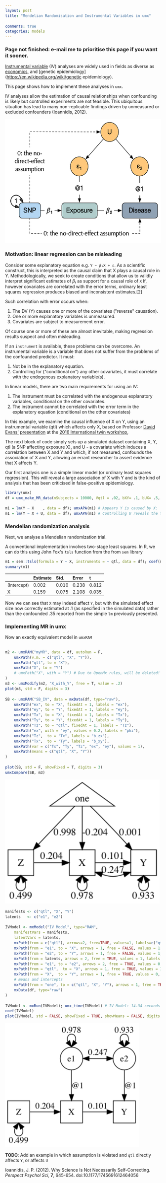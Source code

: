 ```yaml
---
layout: post
title: "Mendelian Randomisation and Instrumental Variables in umx"

comments: true
categories: models
---
```

<!-- https://tbates.github.io/ -->
### Page not finished: e-mail me to prioritise this page if you want it sooner.

[Instrumental variable](https://en.wikipedia.org/wiki/Instrumental_variable) (IV) analyses are widely used in fields as diverse as [economics](https://en.wikipedia.org/wiki/economics), and [genetic epidemiology](https://en.wikipedia.org/wiki/genetic epidemiology).

This page shows how to implement these analyses in `umx`.

IV analyses allow the estimation of causal relationships when confounding is likely but controlled experiments are not feasible. This ubiquitous situation has lead to many non-replicable findings driven by unmeasured or excluded confounders (Ioannidis, 2012).

<img src="/media/MR/TSLS.png" height="400">

### Motivation: linear regression can be misleading
Consider some explanatory equation e.g. `Y ~ 𝛽₁X + ε`. As a scientific construct, this is interpreted as the causal claim that X plays a causal role in Y. Methodologically, we seek to create conditions that allow us to validly interpret significant estimates of 𝛽₁ as support for a causal role of `X` If, however covariates are correlated with the error terms, ordinary least squares regression produces biased and inconsistent estimates.[2]

Such correlation with error occurs when:

1. The DV (Y) causes one or more of the covariates ("reverse" causation).
2. One or more explanatory variables is unmeasured.
3. Covariates are subject to measurement error.

Of course one or more of these are almost inevitable, making regression results suspect and often misleading.

If an `instrument` is available, these problems can be overcome. An instrumental variable is a variable that does not suffer from the problems of the confounded predictor. It must:

1. Not be in the explanatory equation.
2. Controlling for ("conditional on") any other covariates, it must correlate with the endogenous explanatory variable(s).

In linear models, there are two main requirements for using an IV:

1. The instrument must be correlated with the endogenous explanatory variables, conditional on the other covariates.
2. The instrument cannot be correlated with the error term in the explanatory equation (conditional on the other covariates)


In this example, we examine the causal influence of X on Y, using an instrumental variable (qtl) which affects only X, based on Professor [David Evans'](http://www.di.uq.edu.au/professor-david-evans) [presentation]() at the [2016 International twin workshop](), 

The next block of code simply sets up a simulated dataset containing X, Y, qtl (a SNP affecting exposure X), and U - a covariate which induces a correlation between X and Y and which, if not measured, confounds the association of X and Y, allowing an errant researcher to assert evidence that X affects Y.

Our first analysis one is a simple linear model (or ordinary least squares regression). This will reveal a large association of X with Y and is the kind of analysis that has been criticised in false-positive epidemiology.

```r
library(umx)
df = umx_make_MR_data(nSubjects = 10000, Vqtl = .02, bXY= .1, bUX= .5, pQTL= .5, seed = 123)

m1 = lm(Y ~ X    , data = df); umxAPA(m1) # Appears Y is caused by X:  β = 0.35 [0.33, 0.37]
m1 = lm(Y ~ X + U, data = df); umxAPA(m1) # Controlling U reveals the true link: β = 0.09 [0.07, 0.11]

```


### Mendelian randomization analysis

Next, we analyse a Mendelian randomization trial.

A conventional implementation involves two-stage least squares. In R, we can do this using John Fox's `tsls` function from the from `sem` library

```r
m1 = sem::tsls(formula = Y ~ X, instruments = ~ qtl, data = df); coef(m1)
summary(m1)

```

|             | Estimate | Std.  | Error | t     |
|:------------|:---------|:------|:------|:------|
| (Intercept) | 0.002    | 0.010 | 0.238 | 0.812 |
| X           | 0.159    | 0.075 | 2.108 | 0.035 |


Now we can see that `X` may indeed affect `Y`, but with the simulated effect size now correctly estimated at .1 (as specified in the simulated data) rather than the confounded .35 reported from the simple `lm` previously presented.

### Implementing MR in umx

Now an exactly equivalent model in `umxRAM`

```r

m2 <- umxRAM("myMR", data = df, autoRun = F,
	umxPath(v.m. = c("qtl", "X", "Y")),
	umxPath("qtl", to = "X"),
	umxPath("X", to = "Y")
	# umxPath("X", with = "Y") # Due to OpenMx rules, will be deleted!
)
m3 <- umxModify(m2, "X_with_Y", free = T, value = .2)
plot(m3, std = F, digits = 3)

SB <- umxRAM("SB_IV", data = mxData(df, type="raw"),
	umxPath("ex", to = "X", fixedAt = 1, labels = "ex"),
	umxPath("ey", to = "Y", fixedAt = 1, labels = "ey"),
	umxPath("Tx", to = "X", fixedAt = 1, labels = "Tx"),
	umxPath("Ty", to = "Y", fixedAt = 1, labels = "Ty"),
	umxPath("Tz", to = "qtl", fixedAt = 1, labels = "Tz"),
	umxPath("ex", with = "ey", values = 0.2, labels = "phi"),
	umxPath("Tz",  to = "Tx", labels = "b_zx"),
	umxPath("Tx",  to = "Ty", labels = "b_xy"),
	umxPath(var = c("Tx", "Ty", "Tz", "ex", "ey"), values = 1),
	umxPath(means = c("qtl", "X", "Y"))
)
 
plot(SB, std = F, showFixed = T, digits = 3)
umxCompare(SB, m3)

```

<img src = "/media/MR/myMR.png" height = "400">


```r
manifests <- c("qtl", "X", "Y")
latents   <- c("e1", "e2")

IVModel <- mxModel("IV Model", type="RAM",
	manifestVars = manifests,
	latentVars = latents,
	mxPath(from = c("qtl"), arrows=2, free=TRUE, values=1, labels=c("qtl") ),  #Variance of SNP 
	mxPath(from = "e1", to = "X", arrows = 1, free = FALSE, values = 1, labels = "e1"), # Residual error X variable. Value set to 1.
	mxPath(from = "e2", to = "Y", arrows = 1, free = FALSE, values = 1, labels = "e2"), # Residual error Y variable. Value set to 1.
	mxPath(from = latents, arrows = 2, free = TRUE, values = 1, labels = c("var_e1", "var_e2") ), # Variance of residual errors
	mxPath(from = "e1", to = "e2", arrows = 2, free = TRUE, values = 0.2, labels = "phi" ), # Correlation between residual errors
	mxPath(from = "qtl",  to = "X", arrows = 1, free = TRUE, values = 1, labels = "b_zx"), # SNP effect on X variable
	mxPath(from = "X",  to = "Y", arrows = 1, free = TRUE, values = 0, labels = "b_xy"), # Causal effect of X on Y
	# means and intercepts
	mxPath(from = "one", to = c("qtl", "X", "Y"), arrows = 1, free = TRUE, values =1, labels = c("meansnp", "alpha0", "alpha1") ),
	mxData(df, type="raw")
)

IVModel <- mxRun(IVModel); umx_time(IVModel) # IV Model: 14.34 seconds for 100,000 subjects
coef(IVModel)
plot(IVModel, std = FALSE, showFixed = TRUE, showMeans = FALSE, digits = 3)

```

<img src="/media/MR/IV_Model.png" height="400">

**TODO**: Add an example in which assumption is violated and `qtl` directly affects `Y`, or affects `U`

Ioannidis, J. P. (2012). Why Science Is Not Necessarily Self-Correcting. *Perspect Psychol Sci*, **7**, 645-654. doi:10.1177/1745691612464056
